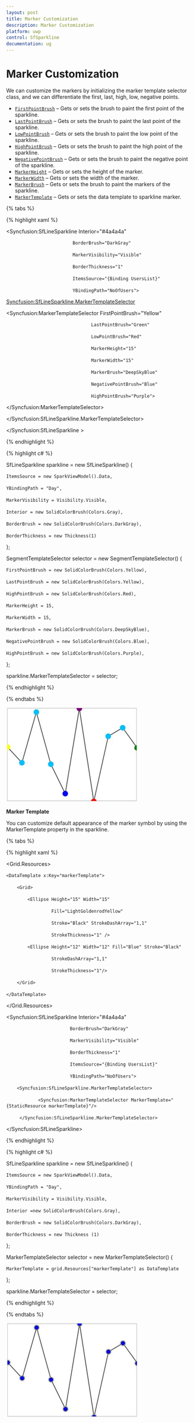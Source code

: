 ```yaml
---
layout: post
title: Marker Customization
description: Marker Customization
platform: uwp
control: SfSparkline
documentation: ug
---
```

# Marker Customization

We can customize the markers by initializing the marker template selector class, and we can differentiate the first, last, high, low, negative points.

* [`FirstPointBrush`](http://help.syncfusion.com/cr/cref_files/uwp/sfchart/Syncfusion.SfChart.UWP~Syncfusion.UI.Xaml.Charts.SegmentTemplateSelector~FirstPointBrush.html) – Gets or sets the brush to paint the first point of the sparkline.
* [`LastPointBrush`](http://help.syncfusion.com/cr/cref_files/uwp/sfchart/Syncfusion.SfChart.UWP~Syncfusion.UI.Xaml.Charts.SegmentTemplateSelector~LastPointBrush.html) – Gets or sets the brush to paint the last point of the sparkline.
* [`LowPointBrush`](http://help.syncfusion.com/cr/cref_files/uwp/sfchart/Syncfusion.SfChart.UWP~Syncfusion.UI.Xaml.Charts.SegmentTemplateSelector~LowPointBrush.html) – Gets or sets the brush to paint the low point of the sparkline.
* [`HighPointBrush`](http://help.syncfusion.com/cr/cref_files/uwp/sfchart/Syncfusion.SfChart.UWP~Syncfusion.UI.Xaml.Charts.SegmentTemplateSelector~HighPointBrush.html) – Gets or sets the brush to paint the high point of the sparkline.
* [`NegativePointBrush`](http://help.syncfusion.com/cr/cref_files/uwp/sfchart/Syncfusion.SfChart.UWP~Syncfusion.UI.Xaml.Charts.SegmentTemplateSelector~NegativePointBrush.html) – Gets or sets the brush to paint the negative point of the sparkline.
* [`MarkerHeight`](http://help.syncfusion.com/cr/cref_files/uwp/sfchart/Syncfusion.SfChart.UWP~Syncfusion.UI.Xaml.Charts.MarkerTemplateSelector~MarkerHeight.html) – Gets or sets the height of the marker.
* [`MarkerWidth`](http://help.syncfusion.com/cr/cref_files/uwp/sfchart/Syncfusion.SfChart.UWP~Syncfusion.UI.Xaml.Charts.MarkerTemplateSelector~MarkerWidth.html) – Gets or sets the width of the marker.
* [`MarkerBrush`](http://help.syncfusion.com/cr/cref_files/uwp/sfchart/Syncfusion.SfChart.UWP~Syncfusion.UI.Xaml.Charts.MarkerTemplateSelector~MarkerBrush.html) – Gets or sets the brush to paint the markers of the sparkline.
* [`MarkerTemplate`](http://help.syncfusion.com/cr/cref_files/uwp/sfchart/Syncfusion.SfChart.UWP~Syncfusion.UI.Xaml.Charts.MarkerTemplateSelector~MarkerTemplate.html) – Gets or sets the data template to sparkline marker.

{% tabs %}

{% highlight xaml %}

<Syncfusion:SfLineSparkline  Interior="#4a4a4a" 
                                         
                             BorderBrush="DarkGray"
                                    
                             MarkerVisibility="Visible"   
                                         
                             BorderThickness="1" 
                                         
                             ItemsSource="{Binding UsersList}"    
                                         
                             YBindingPath="NoOfUsers">

<Syncfusion:SfLineSparkline.MarkerTemplateSelector>

<Syncfusion:MarkerTemplateSelector  FirstPointBrush="Yellow"

                                    LastPointBrush="Green"

                                    LowPointBrush="Red"

                                    MarkerHeight="15"

                                    MarkerWidth="15"

                                    MarkerBrush="DeepSkyBlue"

                                    NegativePointBrush="Blue"

                                    HighPointBrush="Purple">

</Syncfusion:MarkerTemplateSelector>

</Syncfusion:SfLineSparkline.MarkerTemplateSelector>

</Syncfusion:SfLineSparkline >

{% endhighlight %}

{% highlight c# %}

SfLineSparkline sparkline = new SfLineSparkline()
{

	ItemsSource = new SparkViewModel().Data,

	YBindingPath = "Day",

	MarkerVisibility = Visibility.Visible,

	Interior = new SolidColorBrush(Colors.Gray),

    BorderBrush = new SolidColorBrush(Colors.DarkGray),

    BorderThickness = new Thickness(1)

};

SegmentTemplateSelector selector = new SegmentTemplateSelector()
{

	FirstPointBrush = new SolidColorBrush(Colors.Yellow),

	LastPointBrush = new SolidColorBrush(Colors.Yellow),

	HighPointBrush = new SolidColorBrush(Colors.Red),

	MarkerHeight = 15,

    MarkerWidth = 15,

    MarkerBrush = new SolidColorBrush(Colors.DeepSkyBlue),

    NegativePointBrush = new SolidColorBrush(Colors.Blue),

    HighPointBrush = new SolidColorBrush(Colors.Purple),

};

sparkline.MarkerTemplateSelector = selector;

{% endhighlight %}

{% endtabs %}


![Marker Customization](Marker-Customization_images/MarkerCustomization_img1.jpeg)


**Marker Template**

You can customize default appearance of the marker symbol by using the MarkerTemplate property in the sparkline.

{% tabs %}

{% highlight xaml %}

<Grid.Resources>

    <DataTemplate x:Key="markerTemplate">

        <Grid>

            <Ellipse Height="15" Width="15" 
                                             
                     Fill="LightGoldenrodYellow"
                                             
                     Stroke="Black" StrokeDashArray="1,1" 
                                             
                     StrokeThickness="1" />

            <Ellipse Height="12" Width="12" Fill="Blue" Stroke="Black"   
                                             
                     StrokeDashArray="1,1" 
                                             
                     StrokeThickness="1"/>

        </Grid>

    </DataTemplate>
            
</Grid.Resources>

<Syncfusion:SfLineSparkline Interior="#4a4a4a"  

                            BorderBrush="DarkGray"
                                        
                            MarkerVisibility="Visible"   

                            BorderThickness="1"
                                        
                            ItemsSource="{Binding UsersList}"  

                            YBindingPath="NoOfUsers">

        <Syncfusion:SfLineSparkline.MarkerTemplateSelector>

                <Syncfusion:MarkerTemplateSelector MarkerTemplate="{StaticResource markerTemplate}"/>

         </Syncfusion:SfLineSparkline.MarkerTemplateSelector>

</Syncfusion:SfLineSparkline>

{% endhighlight %}

{% highlight c# %}

SfLineSparkline sparkline = new SfLineSparkline()
{

	ItemsSource = new SparkViewModel().Data,

	YBindingPath = "Day",

	MarkerVisibility = Visibility.Visible,

	Interior =new SolidColorBrush(Colors.Gray),

	BorderBrush = new SolidColorBrush(Colors.DarkGray),

	BorderThickness = new Thickness (1)

};

MarkerTemplateSelector selector = new MarkerTemplateSelector()
{

	MarkerTemplate = grid.Resources["markerTemplate"] as DataTemplate

};

sparkline.MarkerTemplateSelector = selector;

{% endhighlight %}

{% endtabs %}

![MarkerTemplate](Marker-Customization_images/MarkerCustomization_img2.jpeg)


